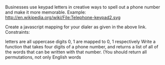 Businesses use keypad letters in creative ways to spell out a phone number and make it more memorable. Example: http://en.wikipedia.org/wiki/File:Telephone-keypad2.svg

Create a javascript mapping for your dialer as given in the above link. Constraints:

letters are all uppercase
digits 0, 1 are mapped to 0, 1 respectively
Write a function that takes four digits of a phone number, and returns a list of all of the words that can be written with that number. (You should return all permutations, not only English words